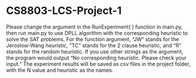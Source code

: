 # CS8803-LCS-Project-1
Please change the argument in the RunExperiment( ) function in main.py, then run main.py to use DPLL algorithm with the corresponding heuristic to solve the SAT problems. For the function argument, “JW” stands for the Jeroslow-Wang heuristic, “TC” stands for the 2 clause heuristic, and “R” stands for the random heuristic. If you use other strings as the argument, the program would output “No corresponding heuristic. Please check your input.” The experiment results will be saved as csv files in the project folder, with the N value and heuristic as the names.
